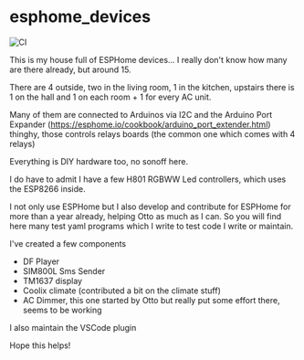 # esphome_devices

![CI](https://github.com/glmnet/esphome_devices/workflows/CI/badge.svg)

This is my house full of ESPHome devices... I really don't know how many are there already, but around 15.

There are 4 outside, two in the living room, 1 in the kitchen, upstairs there is 1 on the hall and 1 on each room + 1 for every AC unit.

Many of them are connected to Arduinos via I2C and the Arduino Port Expander (https://esphome.io/cookbook/arduino_port_extender.html) thinghy, those controls relays boards (the common one which comes with 4 relays)

Everything is DIY hardware too, no sonoff here.

I do have to admit I have a few H801 RGBWW Led controllers, which uses the ESP8266 inside.

I not only use ESPHome but I also develop and contribute for ESPHome for more than a year already, helping Otto as much as I can. So you will find here many test yaml programs which I write to test code I write or maintain.

I've created a few components
* DF Player
* SIM800L Sms Sender
* TM1637 display
* Coolix climate (contributed a bit on the climate stuff)
* AC Dimmer, this one started by Otto but really put some effort there, seems to be working

I also maintain the VSCode plugin

Hope this helps!
